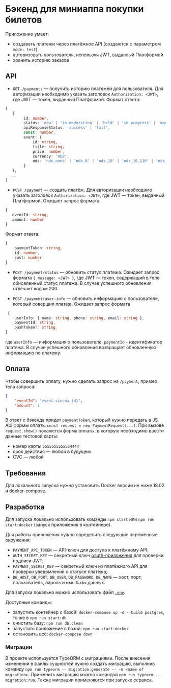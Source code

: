 # Бэкенд для миниаппа покупки билетов

Приложение умеет:
* создавать платежи через платёжное API (создаются с параметром `mode: test`)
* авторизовать пользователя, используя JWT, выданный Платформой
* хранить историю заказов

## API
* `GET /payments` — получить историю платежей для пользователя. Для авторизации необходимо указать заголовок `Authorization: <JWT>`, где JWT — токен, выданный Платформой. Формат ответа: 
```ts
[
   {
        id: number,
        status: 'new' | 'in_moderation' | 'held' | 'in_progress' | 'moderation_negative' | 'in_cancel' | 'canceled' | 'rejected' | 'paid',
        apiResponseStatus: 'success' | 'fail',
        const: number,
        event: {
            id: string,
            title: string,
            price: number,
            currency: 'RUB',
            nds: 'nds_none' | 'nds_0' | 'nds_10' | 'nds_10_110' | 'nds_20' | 'nds_20_120'        
        }
   },
  ...
]
``` 

* `POST /payment` — создать платёж. Для авторизации необходимо указать заголовок `Authorization: <JWT>`, где JWT — токен, выданный Платформой. Ожидает запрос формата:
 ```ts
{
    eventId: string,
    amount: number
}
```
 Формат ответа:
```ts
{
    paymentToken: string,
    id: number,
    cost: number
}
```

* `POST /payment/status` — обновить статус платежа. Ожидает запрос формата `{ message: <JWT> }`, где JWT — токен, содержащий в теле обновленный статус платежа. В случае успешного обновления отвечает кодом 200.

* `POST /payment/user-info` — обновить информацию о пользователе, который совершил платеж.
Ожидает запрос формата
```ts
 {
    userInfo: { name: string, phone: string, email: string },
    paymentId: string,
    pushToken?: string
}
```
где `userInfo` — информация о пользователе, `paymentId` - идентификатор платежа.
В случае успешного обновления возвращает обновленную информацию по платежу.

## Оплата
Чтобы совершить оплату, нужно сделать запрос на `/payment`, пример тела запроса: 
```json
{
    "eventId": "event-cinema-id1",
    "amount": 1
}
```

В ответ с бэкенда придет `paymentToken`, который нужно передать в JS Api формы оплаты `const request = new PaymentRequest(...)`. При вызове `request.show()` покажется форма оплаты, в которую необходимо ввести данные тестовой карты:
* номер карты `5555555555554444`
* срок действия — любой в будущем
* CVC — любой

## Требования
Для локального запуска нужно установить Docker версии не ниже 18.02 и docker-compose.

## Разработка
Для запуска локально использовать команды `npm start` или `npm run start:docker` (запуск приложения в контейнере).

Для работы приложения нужно определить следующие переменные окружения:
* `PAYMENT_API_TOKEN` — API-ключ для доступа к платёжному API;
* `AUTH_SECRET_KEY` — секретный ключ [oauth-приложения](https://oauth.yandex.ru) для проверки подписи JWT;
* `PAYMENT_SECRET_KEY` — секретный ключ из платёжного API для проверки уведомлений о статусе платежа;
* `DB_HOST`, `DB_PORT`, `DB_USER`, `DB_PASSWORD`, `DB_NAME` — хост, порт, пользователь, пароль и имя базы данных.

Для запуска локально можно использовать файл [`.env`](https://www.npmjs.com/package/dotenv).

Доступные команды:
* запустить контейнер с базой: `docker-compose up -d --build postgres`, то же в `npm run start:db`
* очистить базу: `npm run db:clean`
* запустить приложение с базой: `npm run start:docker`
* остановить всё: `docker-compose down`

### Миграции
В проекте используется TypeORM с миграциями. После внесения изменений в файлы сущностей нужно создать миграцию, выполнив команду `npm run typeorm -- migration:generate -- -n <name of migration>`.
Применить миграцию можно командой `npm run typeorm -- migration:run`. Также миграции применяются при запуске сервиса.
